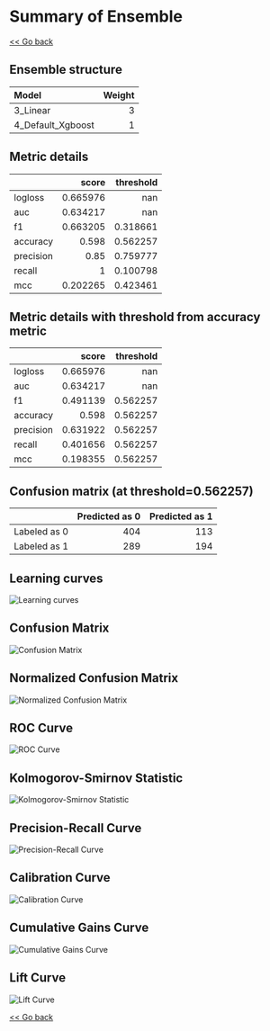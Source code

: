 # Summary of Ensemble

[<< Go back](../README.md)

## Ensemble structure

| Model             |   Weight |
|:------------------|---------:|
| 3_Linear          |        3 |
| 4_Default_Xgboost |        1 |

## Metric details

|           |    score |   threshold |
|:----------|---------:|------------:|
| logloss   | 0.665976 |  nan        |
| auc       | 0.634217 |  nan        |
| f1        | 0.663205 |    0.318661 |
| accuracy  | 0.598    |    0.562257 |
| precision | 0.85     |    0.759777 |
| recall    | 1        |    0.100798 |
| mcc       | 0.202265 |    0.423461 |

## Metric details with threshold from accuracy metric

|           |    score |   threshold |
|:----------|---------:|------------:|
| logloss   | 0.665976 |  nan        |
| auc       | 0.634217 |  nan        |
| f1        | 0.491139 |    0.562257 |
| accuracy  | 0.598    |    0.562257 |
| precision | 0.631922 |    0.562257 |
| recall    | 0.401656 |    0.562257 |
| mcc       | 0.198355 |    0.562257 |

## Confusion matrix (at threshold=0.562257)

|              |   Predicted as 0 |   Predicted as 1 |
|:-------------|-----------------:|-----------------:|
| Labeled as 0 |              404 |              113 |
| Labeled as 1 |              289 |              194 |

## Learning curves

![Learning curves](learning_curves.png)

## Confusion Matrix

![Confusion Matrix](confusion_matrix.png)

## Normalized Confusion Matrix

![Normalized Confusion Matrix](confusion_matrix_normalized.png)

## ROC Curve

![ROC Curve](roc_curve.png)

## Kolmogorov-Smirnov Statistic

![Kolmogorov-Smirnov Statistic](ks_statistic.png)

## Precision-Recall Curve

![Precision-Recall Curve](precision_recall_curve.png)

## Calibration Curve

![Calibration Curve](calibration_curve_curve.png)

## Cumulative Gains Curve

![Cumulative Gains Curve](cumulative_gains_curve.png)

## Lift Curve

![Lift Curve](lift_curve.png)

[<< Go back](../README.md)
